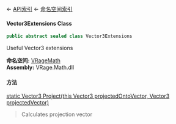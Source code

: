 ← [API索引](Api-Index) ← [命名空间索引](Namespace-Index)

#### Vector3Extensions Class

```csharp
public abstract sealed class Vector3Extensions
```

Useful Vector3 extensions

**命名空间:** [VRageMath](VRageMath)  
**Assembly:** VRage.Math.dll

#### 方法

[static Vector3 Project(this Vector3 projectedOntoVector, Vector3 projectedVector)](VRageMath.Vector3Extensions.Project)

> Calculates projection vector

